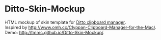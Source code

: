 Ditto-Skin-Mockup
=================

HTML mockup of skin template for [Ditto clipboard manager](http://ditto-cp.sourceforge.net/ "Ditto Homepage").     
Inspired by http://www.omh.cc/Clyppan-Clipboard-Manager-for-the-Mac/.     
Demo: http://tmmc.github.io/Ditto-Skin-Mockup/.
